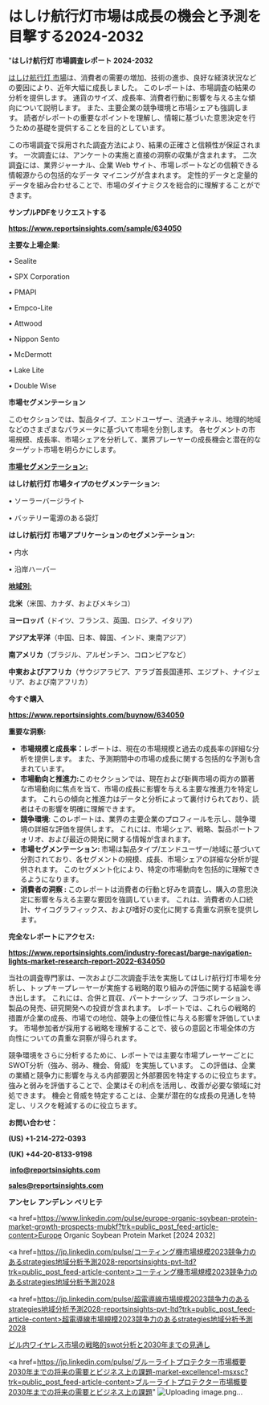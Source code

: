 # はしけ航行灯市場は成長の機会と予測を目撃する2024-2032

"<strong>はしけ航行灯 市場調査レポート 2024-2032</strong>

<a href=https://www.reportsinsights.com/sample/634050>はしけ航行灯 市場</a>は、消費者の需要の増加、技術の進歩、良好な経済状況などの要因により、近年大幅に成長しました。 このレポートは、市場調査の結果の分析を提供します。 通貨のサイズ、成長率、消費者行動に影響を与える主な傾向について説明します。 また、主要企業の競争環境と市場シェアも強調します。 読者がレポートの重要なポイントを理解し、情報に基づいた意思決定を行うための基礎を提供することを目的としています。

この市場調査で採用された調査方法により、結果の正確さと信頼性が保証されます。 一次調査には、アンケートの実施と直接の洞察の収集が含まれます。 二次調査には、業界ジャーナル、企業 Web サイト、市場レポートなどの信頼できる情報源からの包括的なデータ マイニングが含まれます。 定性的データと定量的データを組み合わせることで、市場のダイナミクスを総合的に理解することができます。

<strong><b>サンプルPDFをリクエストする</b></strong>

<a href=https://www.reportsinsights.com/sample/634050><strong><u>https://www.reportsinsights.com/sample/634050</u></strong></a>

<strong>主要な上場企業:</strong>

• Sealite

• SPX Corporation

• PMAPI

• Empco-Lite

• Attwood

• Nippon Sento

• McDermott

• Lake Lite

• Double Wise

<strong>市場セグメンテーション</strong>

このセクションでは、製品タイプ、エンドユーザー、流通チャネル、地理的地域などのさまざまなパラメータに基づいて市場を分割します。 各セグメントの市場規模、成長率、市場シェアを分析して、業界プレーヤーの成長機会と潜在的なターゲット市場を明らかにします。

<strong><u>市場セグメンテーション</u></strong><strong><u>:</u></strong>

<strong>はしけ航行灯 市場タイプのセグメンテーション:</strong>

• ソーラーバージライト

• バッテリー電源のある袋灯

<strong>はしけ航行灯 市場アプリケーションのセグメンテーション:</strong>

• 内水

• 沿岸ハーバー

<strong><u>地域別</u></strong><strong><u>:</u></strong>

<strong>北米</strong>（米国、カナダ、およびメキシコ）

<strong>ヨーロッパ</strong>（ドイツ、フランス、英国、ロシア、イタリア）

<strong>アジア太平洋</strong>（中国、日本、韓国、インド、東南アジア）

<strong>南アメリカ</strong>（ブラジル、アルゼンチン、コロンビアなど）

<strong>中東およびアフリカ</strong>（サウジアラビア、アラブ首長国連邦、エジプト、ナイジェリア、および南アフリカ）

<strong>今すぐ購入</strong>

<a href=https://www.reportsinsights.com/buynow/634050><strong><u>https://www.reportsinsights.com/buynow/634050</u></strong></a>

<strong>重要な洞察:</strong>
<ul>
  <li><strong>市場規模と成長率：</strong>レポートは、現在の市場規模と過去の成長率の詳細な分析を提供します。 また、予測期間中の市場の成長に関する包括的な予測も含まれています。</li>
  <li><strong>市場動向と推進力:</strong>このセクションでは、現在および新興市場の両方の顕著な市場動向に焦点を当て、市場の成長に影響を与える主要な推進力を特定します。 これらの傾向と推進力はデータと分析によって裏付けられており、読者はその影響を明確に理解できます。</li>
  <li><strong>競争環境</strong>: このレポートは、業界の主要企業のプロフィールを示し、競争環境の詳細な評価を提供します。 これには、市場シェア、戦略、製品ポートフォリオ、および最近の開発に関する情報が含まれます。</li>
  <li><strong>市場セグメンテーション: </strong>市場は製品タイプ/エンドユーザー/地域に基づいて分割されており、各セグメントの規模、成長、市場シェアの詳細な分析が提供されます。 このセグメント化により、特定の市場動向を包括的に理解できるようになります。</li>
  <li><strong>消費者の洞察 : </strong>このレポートは消費者の行動と好みを調査し、購入の意思決定に影響を与える主要な要因を強調しています。 これは、消費者の人口統計、サイコグラフィックス、および嗜好の変化に関する貴重な洞察を提供します。</li>
</ul>
<strong>完全なレポートにアクセス:</strong>

<a href=https://www.reportsinsights.com/industry-forecast/barge-navigation-lights-market-research-report-2022-634050><strong><u><b>https://www.reportsinsights.com/industry-forecast/barge-navigation-lights-market-research-report-2022-634050</b></u></strong></a>

当社の調査専門家は、一次および二次調査手法を実施してはしけ航行灯市場を分析し、トップキープレーヤーが実施する戦略的取り組みの評価に関する結論を導き出します。 これには、合併と買収、パートナーシップ、コラボレーション、製品の発売、研究開発への投資が含まれます。 レポートでは、これらの戦略的措置が企業の成長、市場での地位、競争上の優位性に与える影響を評価しています。 市場参加者が採用する戦略を理解することで、彼らの意図と市場全体の方向性についての貴重な洞察が得られます。

競争環境をさらに分析するために、レポートでは主要な市場プレーヤーごとにSWOT分析（強み、弱み、機会、脅威）を実施しています。 この評価は、企業の業績と競争力に影響を与える内部要因と外部要因を特定するのに役立ちます。 強みと弱みを評価することで、企業はその利点を活用し、改善が必要な領域に対処できます。 機会と脅威を特定することは、企業が潜在的な成長の見通しを特定し、リスクを軽減するのに役立ちます。

<strong>お問い合わせ：</strong>

<strong>(US) +1-214-272-0393</strong>

<strong>(UK) +44-20-8133-9198</strong>

<strong> </strong><a href=info@reportsinsights.com><strong><u>info@reportsinsights.com</u></strong></a>

<a href=sales@reportsinsights.com><strong><u>sales@reportsinsights.com</u></strong></a>

<strong>アンセレ アンデレン ベリヒテ</strong>

<a href=https://www.linkedin.com/pulse/europe-organic-soybean-protein-market-growth-prospects-mubkf?trk=public_post_feed-article-content>Europe Organic Soybean Protein Market [2024 2032]</a>

<a href=https://jp.linkedin.com/pulse/コーティング機市場規模2023競争力のあるstrategies地域分析予測2028-reportsinsights-pvt-ltd?trk=public_post_feed-article-content>コーティング機市場規模2023競争力のあるstrategies地域分析予測2028</a>

<a href=https://jp.linkedin.com/pulse/超電導線市場規模2023競争力のあるstrategies地域分析予測2028-reportsinsights-pvt-ltd?trk=public_post_feed-article-content>超電導線市場規模2023競争力のあるstrategies地域分析予測2028</a>

<a href=https://www.linkedin.com/pulse/ビル内ワイヤレス市場の戦略的swot分析と2030年までの見通し-community-market-research-4s5uf/>ビル内ワイヤレス市場の戦略的swot分析と2030年までの見通し</a>

<a href=https://jp.linkedin.com/pulse/ブルーライトプロテクター市場概要2030年までの将来の需要とビジネス上の課題-market-excellence1-msxsc?trk=public_post_feed-article-content>ブルーライトプロテクター市場概要2030年までの将来の需要とビジネス上の課題</a>"
![Uploading image.png…]()
